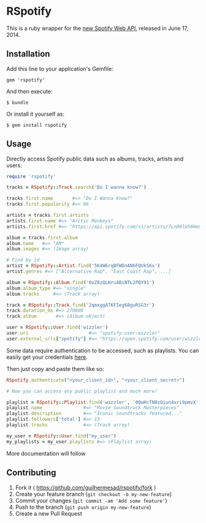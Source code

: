 # RSpotify

This is a ruby wrapper for the [new Spotify Web API](https://developer.spotify.com/web-api), released in June 17, 2014.

## Installation

Add this line to your application's Gemfile:

    gem 'rspotify'

And then execute:

    $ bundle

Or install it yourself as:

    $ gem install rspotify

## Usage

Directly access Spotify public data such as albums, tracks, artists and users:

```ruby
require 'rspotify'

tracks = RSpotify::Track.search('Do I wanna know?')

tracks.first.name       #=> "Do I Wanna Know?"
tracks.first.popularity #=> 86

artists = tracks.first.artists
artists.first.name #=> "Arctic Monkeys"
artists.first.href #=> "https://api.spotify.com/v1/artists/7Ln80lUS6He07XvHI8qqHH"

album = tracks.first.album
album.name   #=> "AM"
album.images #=> (Image array)

# Find by id
artist = RSpotify::Artist.find('5K4W6rqBFWDnAN6FQUkS6x')
artist.genres #=> ["Alternative Rap", "East Coast Rap", ...]

album = RSpotify::Album.find('0uZ8zQLHru4BiNTL2PQY91')
album.album_type #=> "single"
album.tracks     #=> (Track array)

track = RSpotify::Track.find('2qmxggATKFIeg68guRSG3r')
track.duration_ms #=> 270800
track.album       #=> (Album object)

user = RSpotify::User.find('wizzler')
user.uri                      #=> "spotify:user:wizzler"
user.external_urls["spotify"] #=> "https://open.spotify.com/user/wizzler"
```

Some data require authentication to be accessed, such as playlists. You can easily get your credentials [here](https://developer.spotify.com/my-applications).

Then just copy and paste them like so:

```ruby
RSpotify.authenticate("<your_client_id>", "<your_client_secret>")

# Now you can access any public playlist and much more!

playlist = RSpotify::Playlist.find('wizzler', '00wHcTN0zQiun4xri9pmvX')
playlist.name               #=> "Movie Soundtrack Masterpieces"
playlist.description        #=> "Iconic soundtracks featured..."
playlist.followers['total'] #=> 13
playlist.tracks             #=> (Track array)

my_user = RSpotify::User.find("my_user")
my_playlists = my_user.playlists #=> (Playlist array)
```

More documentation will follow

## Contributing

1. Fork it ( https://github.com/guilhermesad/rspotify/fork )
2. Create your feature branch (`git checkout -b my-new-feature`)
3. Commit your changes (`git commit -am 'Add some feature'`)
4. Push to the branch (`git push origin my-new-feature`)
5. Create a new Pull Request
